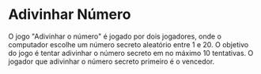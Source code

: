 # Adivinhar Número

O jogo "Adivinhar o número" é jogado por dois jogadores, onde o computador escolhe um número secreto aleatório entre 1 e 20. O objetivo do jogo é tentar adivinhar o número secreto em no máximo 10 tentativas. O jogador que adivinhar o número secreto primeiro é o vencedor.
